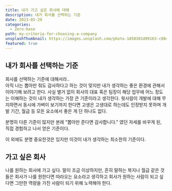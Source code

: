 ```yaml
---
title: 내가 가고 싶은 회사에 대해
description: 내가 회사를 선택하는 기준
date: 2023-05-29
categories:
  - Zero-base
path: my-criteria-for-choosing-a-company
unsplashThumbnail: https://images.unsplash.com/photo-1450101499163-c8848c66ca85?crop=entropy&cs=tinysrgb&fit=crop&fm=jpg&h=900&ixid=MnwxfDB8MXxyYW5kb218MHx8b2ZmaWNlLHdvcmtwbGFjZSxkZWNpc2lvbi1tYWtpbmd8fHx8fHwxNjg1MzQ4Njky&ixlib=rb-4.0.3&q=80&utm_campaign=api-credit&utm_medium=referral&utm_source=unsplash_source&w=1600
featured: true
---
```


## 내가 회사를 선택하는 기준

회사를 선택하는 기준에 대해서라..  
아직 나는 뽑아만 줘도 감사하다고 하는 것이 맞지만 내가 생각하는 좋은 환경에 관해서 이야기해 보려고 한다.
사실 별거 없이 회사의 대표 혹은 팀장이 해당 업무에 어느 정도는 이해하는 것이 내가 생각하는 가장 큰 기준이라고 생각한다.
윗사람이 개발에 대해 무지하면서 동시에 가벼이 보기까지 한다면 고생은 고생대로 하는데도 인정받지 못하며 개발 기간, 월급 등 모든 요소에서 좋은 게 단 하나도 없다.

분명히 다른 기준이 많지만 본래 "뽑아만 준다면 감사합니다." 였던 자세를 바꾸게 된, 직접 경험하고 나서 얻은 기준이다.

이 외에도 분명 중요한것은 있지만 이것이 내가 생각하는 최소한의 기준이다.

## 가고 싶은 회사

나를 원하는 회사에 가고 싶다.
말이 조금 이상하지만, 흔히 말하는 복지나 월급 같은 것들은 회사가 나를 원한다면 따라오는 요소라고 생각하고
회사가 원하는 사람이 되고 싶다면 그만한 역량을 가진 사람이 되기 위해 노력해야 한다.
